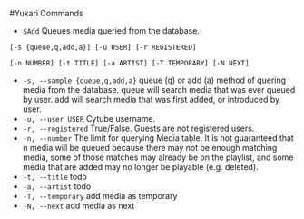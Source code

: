 #Yukari Commands

- `$Add` Queues media queried from the database.

 `[-s {queue,q,add,a}] [-u USER] [-r REGISTERED]`

 `[-n NUMBER] [-t TITLE] [-a ARTIST] [-T TEMPORARY] [-N NEXT]`
 
 - `-s, --sample {queue,q,add,a}` queue (q) or add (a) method of quering media from the database. queue will search media that was ever queued by user. add will search media that was first added, or introduced by user.
 - `-u, --user USER` Cytube username.
 - `-r, --registered` True/False. Guests are not registered users.
 - `-n, --number` The limit for querying Media table. It is not guaranteed that n media will be queued because there may not be enough matching media, some of those matches may already be on the playlist, and some media that are added may no longer be playable (e.g. deleted).
 - `-t, --title` todo
 - `-a, --artist` todo
 - `-T, --temporary` add media as temporary
 - `-N, --next` add media as next
  
